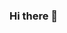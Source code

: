### Hi there 👋

<!--
**HenriqueAkira/HenriqueAkira** is a ✨ _special_ ✨ repository because its `README.md` (this file) appears on your GitHub profile.-->

<div align="center">
  <a href="https://github.com/ViniciusMazinetti%22%3E
  <img height="180em" src="https://github-readme-stats.vercel.app/api?username=ViniciusMazinetti&show_icons=true&theme=dracula&include_all_commits=true&count_private=true%22/%3E
  <img height="180em" src="https://github-readme-stats.vercel.app/api/top-langs/?username=ViniciusMazinetti&layout=compact&langs_count=7&theme=dracula%22/%3E
</div>
